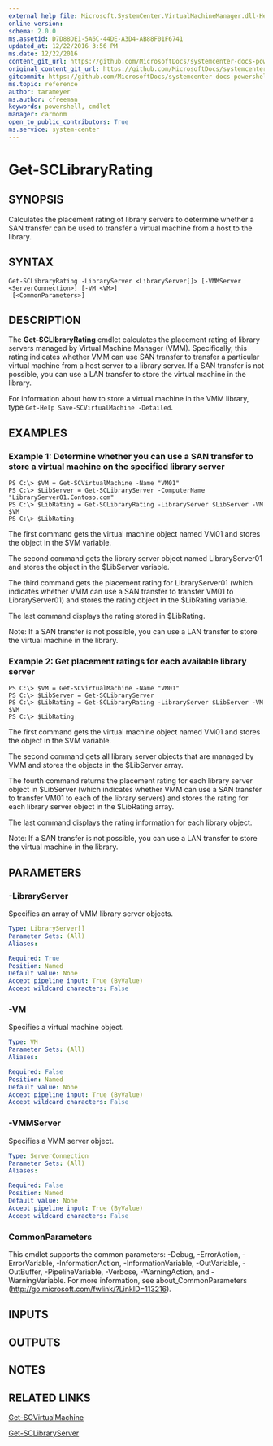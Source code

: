 ```yaml
---
external help file: Microsoft.SystemCenter.VirtualMachineManager.dll-Help.xml
online version: 
schema: 2.0.0
ms.assetid: D7D88DE1-5A6C-44DE-A3D4-AB88F01F6741
updated_at: 12/22/2016 3:56 PM
ms.date: 12/22/2016
content_git_url: https://github.com/MicrosoftDocs/systemcenter-docs-powershell/blob/master/systemcenter-cmdlets/SystemCenter2016/VirtualMachineManager/vlatest/Get-SCLibraryRating.md
original_content_git_url: https://github.com/MicrosoftDocs/systemcenter-docs-powershell/blob/master/systemcenter-cmdlets/SystemCenter2016/VirtualMachineManager/vlatest/Get-SCLibraryRating.md
gitcommit: https://github.com/MicrosoftDocs/systemcenter-docs-powershell/blob/96e5647587661652225fbdd2c797cd4d59d542bc/systemcenter-cmdlets/SystemCenter2016/VirtualMachineManager/vlatest/Get-SCLibraryRating.md
ms.topic: reference
author: tarameyer
ms.author: cfreeman
keywords: powershell, cmdlet
manager: carmonm
open_to_public_contributors: True
ms.service: system-center
---
```


# Get-SCLibraryRating

## SYNOPSIS
Calculates the placement rating of library servers to determine whether a SAN transfer can be used to transfer a virtual machine from a host to the library.

## SYNTAX

```
Get-SCLibraryRating -LibraryServer <LibraryServer[]> [-VMMServer <ServerConnection>] [-VM <VM>]
 [<CommonParameters>]
```

## DESCRIPTION
The **Get-SCLIbraryRating** cmdlet calculates the placement rating of library servers managed by Virtual Machine Manager (VMM).
Specifically, this rating indicates whether VMM can use SAN transfer to transfer a particular virtual machine from a host server to a library server.
If a SAN transfer is not possible, you can use a LAN transfer to store the virtual machine in the library.

For information about how to store a virtual machine in the VMM library, type `Get-Help Save-SCVirtualMachine -Detailed`.

## EXAMPLES

### Example 1: Determine whether you can use a SAN transfer to store a virtual machine on the specified library server
```
PS C:\> $VM = Get-SCVirtualMachine -Name "VM01"
PS C:\> $LibServer = Get-SCLibraryServer -ComputerName "LibraryServer01.Contoso.com" 
PS C:\> $LibRating = Get-SCLibraryRating -LibraryServer $LibServer -VM $VM
PS C:\> $LibRating
```

The first command gets the virtual machine object named VM01 and stores the object in the $VM variable.

The second command gets the library server object named LibraryServer01 and stores the object in the $LibServer variable.

The third command gets the placement rating for LibraryServer01 (which indicates whether VMM can use a SAN transfer to transfer VM01 to LibraryServer01) and stores the rating object in the $LibRating variable.

The last command displays the rating stored in $LibRating.

Note: If a SAN transfer is not possible, you can use a LAN transfer to store the virtual machine in the library.

### Example 2: Get placement ratings for each available library server
```
PS C:\> $VM = Get-SCVirtualMachine -Name "VM01"
PS C:\> $LibServer = Get-SCLibraryServer 
PS C:\> $LibRating = Get-SCLibraryRating -LibraryServer $LibServer -VM $VM
PS C:\> $LibRating
```

The first command gets the virtual machine object named VM01 and stores the object in the $VM variable.

The second command gets all library server objects that are managed by VMM and stores the objects in the $LibServer array.

The fourth command returns the placement rating for each library server object in $LibServer (which indicates whether VMM can use a SAN transfer to transfer VM01 to each of the library servers) and stores the rating for each library server object in the $LibRating array.

The last command displays the rating information for each library object.

Note: If a SAN transfer is not possible, you can use a LAN transfer to store the virtual machine in the library.

## PARAMETERS

### -LibraryServer
Specifies an array of VMM library server objects.

```yaml
Type: LibraryServer[]
Parameter Sets: (All)
Aliases: 

Required: True
Position: Named
Default value: None
Accept pipeline input: True (ByValue)
Accept wildcard characters: False
```

### -VM
Specifies a virtual machine object.

```yaml
Type: VM
Parameter Sets: (All)
Aliases: 

Required: False
Position: Named
Default value: None
Accept pipeline input: True (ByValue)
Accept wildcard characters: False
```

### -VMMServer
Specifies a VMM server object.

```yaml
Type: ServerConnection
Parameter Sets: (All)
Aliases: 

Required: False
Position: Named
Default value: None
Accept pipeline input: True (ByValue)
Accept wildcard characters: False
```

### CommonParameters
This cmdlet supports the common parameters: -Debug, -ErrorAction, -ErrorVariable, -InformationAction, -InformationVariable, -OutVariable, -OutBuffer, -PipelineVariable, -Verbose, -WarningAction, and -WarningVariable. For more information, see about_CommonParameters (http://go.microsoft.com/fwlink/?LinkID=113216).

## INPUTS

## OUTPUTS

## NOTES

## RELATED LINKS

[Get-SCVirtualMachine](xref:SystemCenter2016/VirtualMachineManager/vlatest/Get-SCVirtualMachine.md)

[Get-SCLibraryServer](xref:SystemCenter2016/VirtualMachineManager/vlatest/Get-SCLibraryServer.md)

